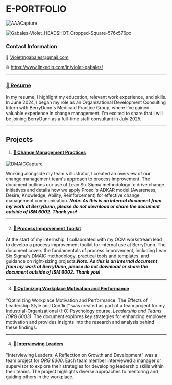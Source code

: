 


# E-PORTFOLIO
![AAACapture](https://github.com/user-attachments/assets/372dbcfc-6a40-4f18-8156-52420e49c0a7)

![Gabales-Violet_HEADSHOT_Cropped-Square-576x576px](https://github.com/user-attachments/assets/99d68a76-e46d-4212-b0fe-e14b6b66da23)


### Contact Information
💌 Violetmgabales@gmail.com

🌐 https://www.linkedin.com/in/violet-gabales/
***
### [📄 Resume](https://github.com/VioletGabales/Portfolio/blob/main/Violet's%20Resume.pdf) 


In my resume, I highlight my education, relevant work experience, and skills. In June 2024, I began my role as an Organizational Development Consulting Intern with BerryDunn's Medicaid Practice Group, where I’ve gained valuable experience in change management. I'm excited to share that I will be joining BerryDunn as a full-time staff consultant in July 2025.
***
## Projects
1. #### [📄 Change Management Practices](https://github.com/VioletGabales/Portfolio/blob/main/DMAIC%20%26%20ADKAR%20Basics%20Handout%20V2.%209.9.24%20(1).pdf)
![DMAICCapture](https://github.com/user-attachments/assets/38d8fd9e-6253-43c3-99e3-78fe4e907a6a)


Working alongside my team's illustrator, I created an overview of our change management team's approach to process improvement. The document outlines our use of Lean Six Sigma methodology to drive change initiatives and details how we apply Prosci's ADKAR model (Awareness, Desire, Knowledge, Ability, Reinforcement) for effective change management communication. ***Note: As this is an internal document from my work at BerryDunn, please do not download or share the document outside of ISM 6002. Thank you!***
***
2. #### [📄 Process Improvement Toolkit](https://github.com/VioletGabales/Portfolio/blob/main/Process%20Improvement%20Toolkit.pdf)

At the start of my internship, I collaborated with my OCM workstream lead to develop a process improvement toolkit for internal use at BerryDunn. The document covers the fundamentals of process improvement, including Lean Six Sigma's DMAIC methodology, practical tools and templates, and guidance on right-sizing projects.***Note: As this is an internal document from my work at BerryDunn, please do not download or share the document outside of ISM 6002. Thank you!***
***
3. #### [📄 Optimizing Workplace Motivation and Performance](https://github.com/VioletGabales/Portfolio/blob/main/Optimizing%20Workplace%20Performance-The%20Effects%20of%20Leadership%20Style%20and%20Conflict.pdf)

"Optimizing Workplace Motivation and Performance: The Effects of Leadership Style and Conflict" was created as part of a team project for my Industrial-Organizational (I-O) Psychology course, *Leadership and Teams (ORG 6003)*. The document explores key strategies for enhancing employee motivation and provides insights into the research and analysis behind these findings. 
***
4. #### [📄 Interviewing Leaders](https://github.com/VioletGabales/Portfolio/blob/main/Interviewing%20Leaders-A%20Reflection%20on%20Growth%20and%20Development.docx)

"Interviewing Leaders: A Reflection on Growth and Development" was a team project for *ORG 6300*. Each team member interviewed a manager or supervisor to explore their strategies for developing leadership skills within their teams. The project highlights diverse approaches to mentoring and guiding others in the workplace.
